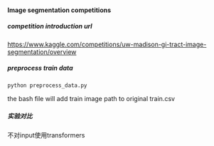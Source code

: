 #### Image segmentation competitions 
##### competition introduction url
https://www.kaggle.com/competitions/uw-madison-gi-tract-image-segmentation/overview

##### preprocess train data
```bash
python preprocess_data.py
```
the bash file will add train image path to original train.csv 

##### 实验对比
不对input使用transformers
